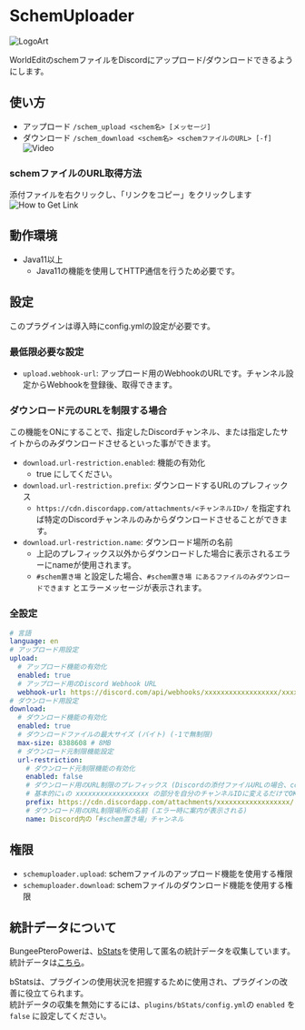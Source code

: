 # SchemUploader
![LogoArt](https://i.gyazo.com/b5b852f4e74c7d76377c7d5fb37ba17f.png)  

WorldEditのschemファイルをDiscordにアップロード/ダウンロードできるようにします。

## 使い方

- アップロード
`/schem_upload <schem名> [メッセージ]`
- ダウンロード
`/schem_download <schem名> <schemファイルのURL> [-f]`
![Video](https://i.gyazo.com/683abfa22a46fe11bd3136d0d64da91f.gif)

### schemファイルのURL取得方法
添付ファイルを右クリックし、「リンクをコピー」をクリックします  
![How to Get Link](https://i.gyazo.com/ded5a89d3618424bc29ecbf6a270bac2.png)

## 動作環境

- Java11以上
  - Java11の機能を使用してHTTP通信を行うため必要です。

## 設定

このプラグインは導入時にconfig.ymlの設定が必要です。

### 最低限必要な設定

- `upload.webhook-url`: アップロード用のWebhookのURLです。チャンネル設定からWebhookを登録後、取得できます。

### ダウンロード元のURLを制限する場合
この機能をONにすることで、指定したDiscordチャンネル、または指定したサイトからのみダウンロードさせるといった事ができます。

- `download.url-restriction.enabled`: 機能の有効化
  - true にしてください。
- `download.url-restriction.prefix`: ダウンロードするURLのプレフィックス
  - `https://cdn.discordapp.com/attachments/<チャンネルID>/` を指定すれば特定のDiscordチャンネルのみからダウンロードさせることができます。
- `download.url-restriction.name`: ダウンロード場所の名前
  - 上記のプレフィックス以外からダウンロードした場合に表示されるエラーにnameが使用されます。
  - `#schem置き場` と設定した場合、`#schem置き場 にあるファイルのみダウンロードできます` とエラーメッセージが表示されます。

### 全設定
```yaml
# 言語
language: en
# アップロード用設定
upload:
  # アップロード機能の有効化
  enabled: true
  # アップロード用のDiscord Webhook URL
  webhook-url: https://discord.com/api/webhooks/xxxxxxxxxxxxxxxxxx/xxxxxxxxxxxxxxxxxxxxxxxxxxxx-xxxxxxxxxxxxxxxxxxxxxxxxxxxxxxxxxxxxxxx
# ダウンロード用設定
download:
  # ダウンロード機能の有効化
  enabled: true
  # ダウンロードファイルの最大サイズ (バイト) (-1で無制限)
  max-size: 8388608 # 8MB
  # ダウンロード元制限機能設定
  url-restriction:
    # ダウンロード元制限機能の有効化
    enabled: false
    # ダウンロード用のURL制限のプレフィックス (Discordの添付ファイルURLの場合、cdn.から始まっていること、末尾に/を付けることに注意する)
    # 基本的に↓の xxxxxxxxxxxxxxxxxx の部分を自分のチャンネルIDに変えるだけでOK
    prefix: https://cdn.discordapp.com/attachments/xxxxxxxxxxxxxxxxxx/
    # ダウンロード用のURL制限場所の名前 (エラー時に案内が表示される)
    name: Discord内の「#schem置き場」チャンネル
```

## 権限

- `schemuploader.upload`: schemファイルのアップロード機能を使用する権限
- `schemuploader.download`: schemファイルのダウンロード機能を使用する権限

## 統計データについて

BungeePteroPowerは、[bStats](https://bstats.org/)を使用して匿名の統計データを収集しています。  
統計データは[こちら](https://bstats.org/plugin/bukkit/SchemUploader/21061)。

bStatsは、プラグインの使用状況を把握するために使用され、プラグインの改善に役立てられます。  
統計データの収集を無効にするには、`plugins/bStats/config.yml`の `enabled` を `false` に設定してください。
